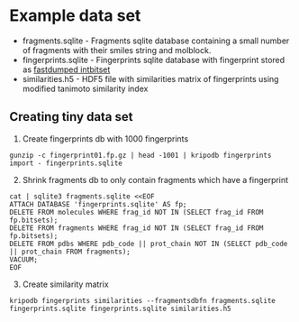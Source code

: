 # Example data set

* fragments.sqlite - Fragments sqlite database containing a small number of fragments with their smiles string and molblock.
* fingerprints.sqlite - Fingerprints sqlite database with fingerprint stored as [fastdumped intbitset](http://intbitset.readthedocs.org/en/latest/index.html#intbitset.intbitset.fastdump)
* similarities.h5 - HDF5 file with similarities matrix of fingerprints using modified tanimoto similarity index 

## Creating tiny data set

1. Create fingerprints db with 1000 fingerprints
```
gunzip -c fingerprint01.fp.gz | head -1001 | kripodb fingerprints import - fingerprints.sqlite
```

2. Shrink fragments db to only contain fragments which have a fingerprint
```
cat | sqlite3 fragments.sqlite <<EOF
ATTACH DATABASE 'fingerprints.sqlite' AS fp;
DELETE FROM molecules WHERE frag_id NOT IN (SELECT frag_id FROM fp.bitsets);
DELETE FROM fragments WHERE frag_id NOT IN (SELECT frag_id FROM fp.bitsets);
DELETE FROM pdbs WHERE pdb_code || prot_chain NOT IN (SELECT pdb_code || prot_chain FROM fragments);
VACUUM;
EOF

```

3. Create similarity matrix

```
kripodb fingerprints similarities --fragmentsdbfn fragments.sqlite fingerprints.sqlite fingerprints.sqlite similarities.h5
```

